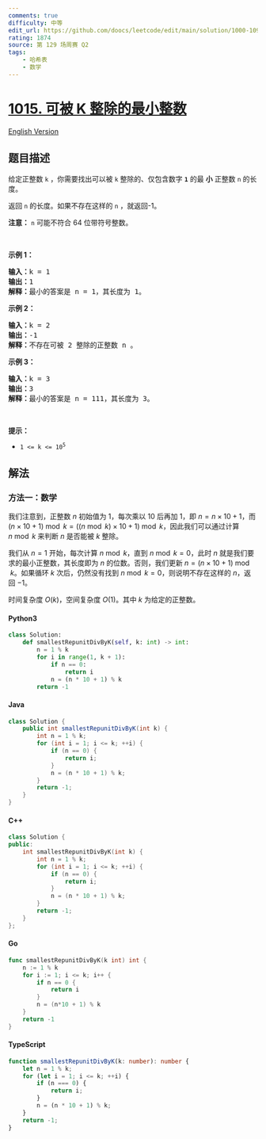 ```yaml
---
comments: true
difficulty: 中等
edit_url: https://github.com/doocs/leetcode/edit/main/solution/1000-1099/1015.Smallest%20Integer%20Divisible%20by%20K/README.md
rating: 1874
source: 第 129 场周赛 Q2
tags:
    - 哈希表
    - 数学
---
```


<!-- problem:start -->

# [1015. 可被 K 整除的最小整数](https://leetcode.cn/problems/smallest-integer-divisible-by-k)

[English Version](/solution/1000-1099/1015.Smallest%20Integer%20Divisible%20by%20K/README_EN.md)

## 题目描述

<!-- description:start -->

<p>给定正整数 <code>k</code>&nbsp;，你需要找出可以被 <code>k</code>&nbsp;整除的、仅包含数字 <code><strong>1</strong></code> 的最 <strong>小</strong> 正整数 <code>n</code>&nbsp;的长度。</p>

<p>返回 <code>n</code>&nbsp;的长度。如果不存在这样的 <code>n</code>&nbsp;，就返回-1。</p>

<p><strong>注意：</strong> <code>n</code> 可能不符合 64 位带符号整数。</p>

<p>&nbsp;</p>

<p><strong>示例 1：</strong></p>

<pre>
<strong>输入：</strong>k = 1
<strong>输出：</strong>1
<strong>解释：</strong>最小的答案是 n = 1，其长度为 1。</pre>

<p><strong>示例 2：</strong></p>

<pre>
<strong>输入：</strong>k = 2
<strong>输出：</strong>-1
<strong>解释：</strong>不存在可被 2 整除的正整数 n 。</pre>

<p><strong>示例 3：</strong></p>

<pre>
<strong>输入：</strong>k = 3
<strong>输出：</strong>3
<strong>解释：</strong>最小的答案是 n = 111，其长度为 3。</pre>

<p>&nbsp;</p>

<p><strong>提示：</strong></p>

<ul>
	<li><code>1 &lt;= k &lt;= 10<sup>5</sup></code></li>
</ul>

<!-- description:end -->

## 解法

<!-- solution:start -->

### 方法一：数学

我们注意到，正整数 $n$ 初始值为 $1$，每次乘以 $10$ 后再加 $1$，即 $n = n \times 10 + 1$，而 $(n \times 10 + 1) \bmod k = ((n \bmod k) \times 10 + 1) \bmod k$，因此我们可以通过计算 $n \bmod k$ 来判断 $n$ 是否能被 $k$ 整除。

我们从 $n = 1$ 开始，每次计算 $n \bmod k$，直到 $n \bmod k = 0$，此时 $n$ 就是我们要求的最小正整数，其长度即为 $n$ 的位数。否则，我们更新 $n = (n \times 10 + 1) \bmod k$。如果循环 $k$ 次后，仍然没有找到 $n \bmod k = 0$，则说明不存在这样的 $n$，返回 $-1$。

时间复杂度 $O(k)$，空间复杂度 $O(1)$。其中 $k$ 为给定的正整数。

<!-- tabs:start -->

#### Python3

```python
class Solution:
    def smallestRepunitDivByK(self, k: int) -> int:
        n = 1 % k
        for i in range(1, k + 1):
            if n == 0:
                return i
            n = (n * 10 + 1) % k
        return -1
```

#### Java

```java
class Solution {
    public int smallestRepunitDivByK(int k) {
        int n = 1 % k;
        for (int i = 1; i <= k; ++i) {
            if (n == 0) {
                return i;
            }
            n = (n * 10 + 1) % k;
        }
        return -1;
    }
}
```

#### C++

```cpp
class Solution {
public:
    int smallestRepunitDivByK(int k) {
        int n = 1 % k;
        for (int i = 1; i <= k; ++i) {
            if (n == 0) {
                return i;
            }
            n = (n * 10 + 1) % k;
        }
        return -1;
    }
};
```

#### Go

```go
func smallestRepunitDivByK(k int) int {
	n := 1 % k
	for i := 1; i <= k; i++ {
		if n == 0 {
			return i
		}
		n = (n*10 + 1) % k
	}
	return -1
}
```

#### TypeScript

```ts
function smallestRepunitDivByK(k: number): number {
    let n = 1 % k;
    for (let i = 1; i <= k; ++i) {
        if (n === 0) {
            return i;
        }
        n = (n * 10 + 1) % k;
    }
    return -1;
}
```

<!-- tabs:end -->

<!-- solution:end -->

<!-- problem:end -->
